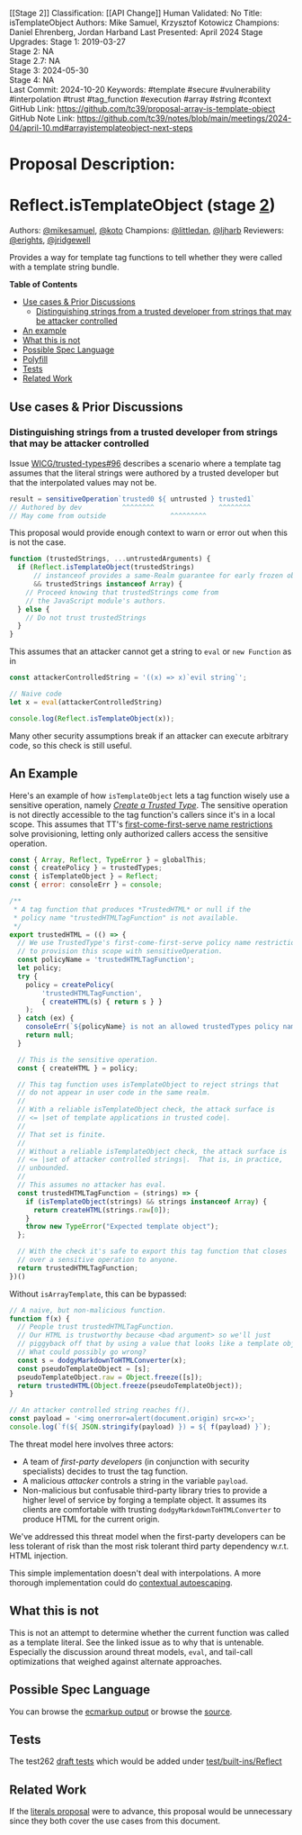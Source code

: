 [[Stage 2]]
Classification: [[API Change]]
Human Validated: No
Title: isTemplateObject
Authors: Mike Samuel, Krzysztof Kotowicz
Champions: Daniel Ehrenberg, Jordan Harband
Last Presented: April 2024
Stage Upgrades: 
Stage 1: 2019-03-27  
Stage 2: NA  
Stage 2.7: NA  
Stage 3: 2024-05-30  
Stage 4: NA  
Last Commit: 2024-10-20
Keywords: #template #secure #vulnerability #interpolation #trust #tag_function #execution #array #string #context
GitHub Link: https://github.com/tc39/proposal-array-is-template-object
GitHub Note Link: https://github.com/tc39/notes/blob/main/meetings/2024-04/april-10.md#arrayistemplateobject-next-steps

# Proposal Description:
# Reflect.isTemplateObject (stage [2](https://tc39.es/process-document/))

Authors: [@mikesamuel](https://github.com/mikesamuel), [@koto](https://github.com/koto)
Champions: [@littledan](https://github.com/littledan), [@ljharb](https://github.com/ljharb)
Reviewers: [@erights](https://github.com/erights), [@jridgewell](https://github.com/jridgewell)

Provides a way for template tag functions to tell whether they were called with a template string bundle.

**Table of Contents**

* [Use cases & Prior Discussions](#use-cases--prior-discussions)
  + [Distinguishing strings from a trusted developer from strings that may be attacker controlled](#distinguishing-strings-from-a-trusted-developer-from-strings-that-may-be-attacker-controlled)
* [An example](#an-example)
* [What this is not](#what-this-is-not)
* [Possible Spec Language](#possible-spec-language)
* [Polyfill](#polyfill)
* [Tests](#tests)
* [Related Work](#related-work)


## Use cases & Prior Discussions

### Distinguishing strings from a trusted developer from strings that may be attacker controlled

Issue [WICG/trusted-types#96](https://github.com/WICG/trusted-types/issues/96) describes a scenario where a template tag assumes that the literal strings were authored by a trusted developer but that the interpolated values may not be.

```js
result = sensitiveOperation`trusted0 ${ untrusted } trusted1`
// Authored by dev          ^^^^^^^^                ^^^^^^^^
// May come from outside                ^^^^^^^^^
```

This proposal would provide enough context to warn or error out when this is not the case.

```js
function (trustedStrings, ...untrustedArguments) {
  if (Reflect.isTemplateObject(trustedStrings)
      // instanceof provides a same-Realm guarantee for early frozen objects.
      && trustedStrings instanceof Array) {
    // Proceed knowing that trustedStrings come from
    // the JavaScript module's authors.
  } else {
    // Do not trust trustedStrings
  }
}
```

This assumes that an attacker cannot get a string to `eval` or `new Function` as in

```js
const attackerControlledString = '((x) => x)`evil string`';

// Naive code
let x = eval(attackerControlledString)

console.log(Reflect.isTemplateObject(x));
```

Many other security assumptions break if an attacker can execute arbitrary code, so this check is still useful.

## An Example

Here's an example of how `isTemplateObject` lets a tag function wisely use a sensitive operation, namely *[Create a Trusted Type][]*.
The sensitive operation is not directly accessible to the tag function's callers since it's in a local scope.
This assumes that TT's [first-come-first-serve name restrictions][TT-block] solve provisioning, letting only authorized callers access the sensitive operation.

```js
const { Array, Reflect, TypeError } = globalThis;
const { createPolicy } = trustedTypes;
const { isTemplateObject } = Reflect;
const { error: consoleErr } = console;

/**
 * A tag function that produces *TrustedHTML* or null if the
 * policy name "trustedHTMLTagFunction" is not available.
 */
export trustedHTML = (() => {
  // We use TrustedType's first-come-first-serve policy name restrictions
  // to provision this scope with sensitiveOperation.
  const policyName = 'trustedHTMLTagFunction';
  let policy;
  try {
    policy = createPolicy(
        'trustedHTMLTagFunction',
        { createHTML(s) { return s } }
    );
  } catch (ex) {
    consoleErr(`${policyName} is not an allowed trustedTypes policy name`);
    return null;
  }

  // This is the sensitive operation.
  const { createHTML } = policy;

  // This tag function uses isTemplateObject to reject strings that
  // do not appear in user code in the same realm.
  //
  // With a reliable isTemplateObject check, the attack surface is
  // <= |set of template applications in trusted code|.
  //
  // That set is finite.
  //
  // Without a reliable isTemplateObject check, the attack surface is
  // <= |set of attacker controlled strings|.  That is, in practice,
  // unbounded.
  //
  // This assumes no attacker has eval.
  const trustedHTMLTagFunction = (strings) => {
    if (isTemplateObject(strings) && strings instanceof Array) {
      return createHTML(strings.raw[0]);
    }
    throw new TypeError("Expected template object");
  };

  // With the check it's safe to export this tag function that closes
  // over a sensitive operation to anyone.
  return trustedHTMLTagFunction;
})()
```

Without `isArrayTemplate`, this can be bypassed:

```js
// A naive, but non-malicious function.
function f(x) {
  // People trust trustedHTMLTagFunction.
  // Our HTML is trustworthy because <bad argument> so we'll just
  // piggyback off that by using a value that looks like a template object.
  // What could possibly go wrong?
  const s = dodgyMarkdownToHTMLConverter(x);
  const pseudoTemplateObject = [s];
  pseudoTemplateObject.raw = Object.freeze([s]);
  return trustedHTML(Object.freeze(pseudoTemplateObject));
}

// An attacker controlled string reaches f().
const payload = '<img onerror=alert(document.origin) src=x>';
console.log(`f(${ JSON.stringify(payload) }) = ${ f(payload) }`);
```

The threat model here involves three actors:
*  A team of *first-party developers* (in conjunction with security specialists) decides to trust the tag function.
*  A malicious *attacker* controls a string in the variable `payload`.
*  Non-malicious but confusable third-party library tries to provide a higher level of service by forging a template object.
   It assumes its clients are comfortable with trusting `dodgyMarkdownToHTMLConverter` to produce HTML for the current origin.

We've addressed this threat model when the first-party developers can be less tolerant of risk than the most risk tolerant third party dependency w.r.t. HTML injection.

This simple implementation doesn't deal with interpolations.
A more thorough implementation could do [contextual autoescaping][].

## What this is not

This is not an attempt to determine whether the current function was called as a template literal.
See the linked issue as to why that is untenable.  Especially the discussion around threat models, `eval`, and tail-call optimizations that weighed against alternate approaches.

## Possible Spec Language

You can browse the [ecmarkup output](https://tc39.es/proposal-array-is-template-object/) or browse the [source](https://github.com/tc39/proposal-array-is-template-object/blob/master/spec.emu).

<!--
## Polyfill

An es-shim API compatible polyfill available at [![npm](https://img.shields.io/npm/v/is-template-object.svg)](https://www.npmjs.com/package/is-template-object).

A polyfill is available in the [core-js](https://github.com/zloirock/core-js) library. You can find it in the [ECMAScript proposals section](https://github.com/zloirock/core-js#arrayistemplateobject).
-->

## Tests

The test262
[draft tests](https://github.com/tc39/proposal-array-is-template-object/blob/master/test262/test/built-ins/Reflect/is-template-object.js)
which would be added under
[test/built-ins/Reflect](https://github.com/tc39/test262/tree/master/test/built-ins/Reflect)

## Related Work

If the [literals proposal](https://github.com/mikewest/tc39-proposal-literals) were to advance, this proposal would be unnecessary since they both cover the use cases from this document.

[contextual autoescaping]: https://rawgit.com/mikesamuel/sanitized-jquery-templates/trunk/safetemplate.html
[TT-block]: https://w3c.github.io/webappsec-trusted-types/dist/spec/#abstract-opdef-should-trusted-type-policy-creation-be-blocked-by-content-security-policy
[Create a Trusted Type]: https://w3c.github.io/webappsec-trusted-types/dist/spec/#create-a-trusted-type-algorithm
